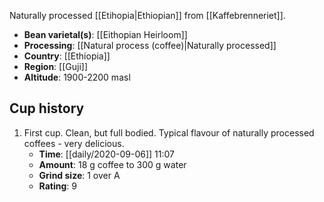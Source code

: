 Naturally processed [[Etihopia|Ethiopian]] from [[Kaffebrenneriet]]. 

- **Bean varietal(s)**: [[Eithopian Heirloom]]
- **Processing**: [[Natural process (coffee)|Naturally processed]]
- **Country**: [[Ethiopia]]
- **Region**: [[Guji]]
- **Altitude**: $1900$-$2200\text{ masl}$

## Cup history

1. First cup. Clean, but full bodied. Typical flavour of naturally processed coffees - very delicious.
	- **Time**: [[daily/2020-09-06]] 11:07
	- **Amount**: 18 g coffee to 300 g water
	- **Grind size**: 1 over A
	- **Rating**: 9